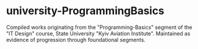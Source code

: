 # university-ProgrammingBasics

Compiled works originating from the "Programming-Basics" segment of the "IT Design" course, State University "Kyiv Aviation Institute". Maintained as evidence of progression through foundational segments.
